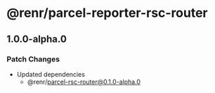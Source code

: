 # @renr/parcel-reporter-rsc-router

## 1.0.0-alpha.0

### Patch Changes

- Updated dependencies
  - @renr/parcel-rsc-router@0.1.0-alpha.0
